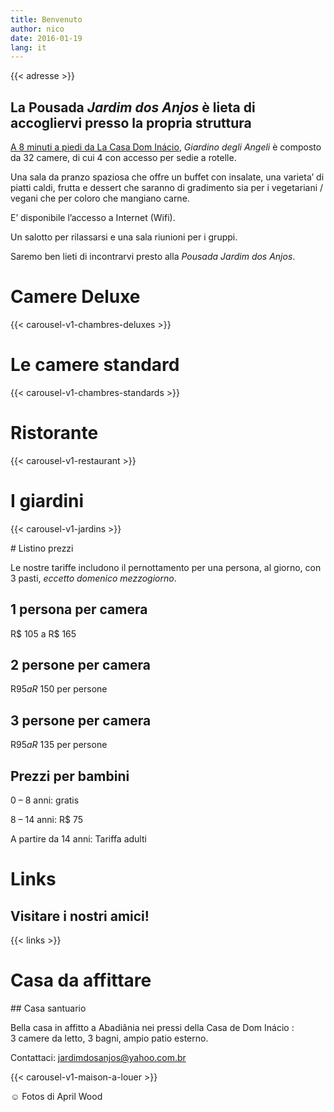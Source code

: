 ```yaml
---
title: Benvenuto
author: nico
date: 2016-01-19
lang: it
---
```


{{< adresse >}}

## La Pousada <i>Jardim dos Anjos</i> è lieta di accogliervi presso la propria struttura

<a href="http://goo.gl/maps/i1L2U"><span class="domInacio">A 8 minuti a piedi da La Casa Dom Inácio</span></a>, <i>Giardino degli Angeli</i> è composto da 32 camere, di cui 4 con accesso per sedie a rotelle.

Una sala da pranzo spaziosa che offre un buffet con insalate, una varieta’ di piatti caldi, frutta e dessert che saranno di gradimento sia per i vegetariani / vegani che per coloro che mangiano carne.

E’ disponibile l’accesso a Internet (Wifi).

Un salotto per rilassarsi e una sala riunioni per i gruppi.

Saremo ben lieti di incontrarvi presto alla <i>Pousada Jardim dos Anjos</i>.

<h1 id="photos_chambres_deluxes">Camere Deluxe</h1>

{{< carousel-v1-chambres-deluxes >}}

<h1 id="photos_chambres_standards">Le camere standard</h1>

{{< carousel-v1-chambres-standards >}}

<h1 id="photos_coin-repas">Ristorante</h1>

{{< carousel-v1-restaurant >}}

<h1 id="photos_jardins">I giardini</h1>

{{< carousel-v1-jardins >}}

<!--
# Foto

[metaslider id=92]

*Fotos di Pasha Antonov: <a href="http://www.pavelantonov.com">www.pavelantonov.com</a>
-->


# Listino prezzi

Le nostre tariffe includono il pernottamento per una persona, al giorno, con 3 pasti, <em>eccetto domenico mezzogiorno</em>.

## 1 persona per camera

R$ 105 a R$ 165

## 2 persone per camera

R$ 95 a R$ 150 per persone

## 3 persone per camera

R$ 95 a R$ 135 per persone

## Prezzi per bambini

0 – 8 anni: gratis

8 – 14 anni: R$ 75

A partire da 14 anni: Tariffa adulti

<!--
<h1>Testimonianze</h1>
-->
<!-- Vide -->


# Links

## Visitare i nostri amici!

{{< links >}}


# Casa da affittare

## Casa santuario

Bella casa in affitto a Abadiânia nei pressi della Casa de Dom Inácio : 3 camere da letto, 3 bagni, ampio patio esterno.

Contattaci: <a href="mailto:jardimdosanjos@yahoo.com.br">jardimdosanjos@yahoo.com.br</a>

{{< carousel-v1-maison-a-louer >}}

☺ Fotos di April Wood
